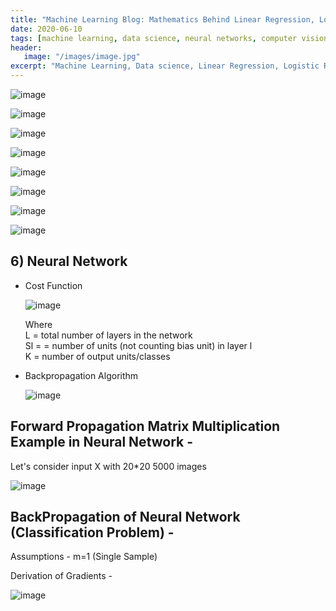 ```yaml
---
title: "Machine Learning Blog: Mathematics Behind Linear Regression, Logistic Regression and Neural Networks"
date: 2020-06-10
tags: [machine learning, data science, neural networks, computer vision]
header:
   image: "/images/image.jpg"
excerpt: "Machine Learning, Data science, Linear Regression, Logistic Regression, Neural Networks"
---
```

![image](https://user-images.githubusercontent.com/55267125/85018684-3b332700-b18b-11ea-9802-ff226de267a6.png)

![image](https://user-images.githubusercontent.com/55267125/85018735-4ede8d80-b18b-11ea-9407-2aabf25e2c68.png)

![image](https://user-images.githubusercontent.com/55267125/85018820-6c135c00-b18b-11ea-8cfc-0e85eaf2905c.png)

![image](https://user-images.githubusercontent.com/55267125/85018903-906f3880-b18b-11ea-9703-2cfc17a7574f.png)

![image](https://user-images.githubusercontent.com/55267125/85018962-a8df5300-b18b-11ea-9b42-22651807d4a8.png)

![image](https://user-images.githubusercontent.com/55267125/85019032-bf85aa00-b18b-11ea-93e7-3dd4fe28315f.png)

![image](https://user-images.githubusercontent.com/55267125/85019061-cf9d8980-b18b-11ea-9148-50f71e364d74.png)

![image](https://user-images.githubusercontent.com/55267125/85019900-29eb1a00-b18d-11ea-9620-9975f439cc11.png)

## 6) Neural Network

- Cost Function

  ![image](https://user-images.githubusercontent.com/55267125/82839205-3d87c580-9eec-11ea-8de3-c7211f4fde36.png)

  Where   
  L = total number of layers in the network  
  Sl =  = number of units (not counting bias unit) in layer l  
  K = number of output units/classes

- Backpropagation Algorithm

  ![image](https://user-images.githubusercontent.com/55267125/83003717-54353600-a02c-11ea-880b-02f2419b5db1.png)

## Forward Propagation Matrix Multiplication Example in Neural Network -

 Let's consider input X with 20*20 5000 images

 ![image](https://user-images.githubusercontent.com/55267125/83005450-70d26d80-a02e-11ea-8c28-770d312a82c5.png)

## BackPropagation of Neural Network (Classification Problem) -

  Assumptions - m=1 (Single Sample)  

  Derivation of Gradients -

  ![image](https://user-images.githubusercontent.com/55267125/82945977-324f9b00-9fbb-11ea-8069-205e5c05b6d1.png)
